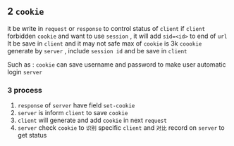 ## 2 `cookie` 
it be write in `request` or `response` to control status of `client` 
if `client` forbidden `cookie` and want to use `session` , it will add `sid=<id>` to end of `url` 
It be save in `client` and it may not safe
max of `cookie` is 3k
`coookie` generate by `server` , include `session id` and be save in `client` 

Such as :
`cookie` can save username and password to make user automatic login `server` 

### 3  process
1. `response` of `server` have field `set-cookie` 
2. `server` is inform `client` to save `cookie` 
3. `client` will generate and add `cookie` in next `request`  
4. `server` check `cookie` to `识别` specific `client` and `对比` record on `server` to get status
